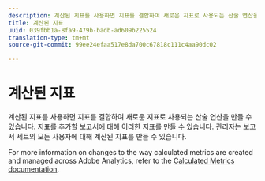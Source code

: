 ```yaml
---
description: 계산된 지표를 사용하면 지표를 결합하여 새로운 지표로 사용되는 산술 연산을 만들 수 있습니다. 지표를 추가할 보고서에 대해 이러한 지표를 만들 수 있습니다. 관리자는 보고서 세트의 모든 사용자에 대해 계산된 지표를 만들 수 있습니다.
title: 계산된 지표
uuid: 039fbb1a-8fa9-479b-badb-ad609b225524
translation-type: tm+mt
source-git-commit: 99ee24efaa517e8da700c67818c111c4aa90dc02

---
```



# 계산된 지표

계산된 지표를 사용하면 지표를 결합하여 새로운 지표로 사용되는 산술 연산을 만들 수 있습니다. 지표를 추가할 보고서에 대해 이러한 지표를 만들 수 있습니다. 관리자는 보고서 세트의 모든 사용자에 대해 계산된 지표를 만들 수 있습니다.

For more information on changes to the way calculated metrics are created and managed across Adobe Analytics, refer to the [Calculated Metrics documentation](/help/components/c-calcmetrics/cm-overview.md).
